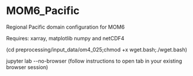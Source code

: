 # MOM6_Pacific
Regional Pacific domain configuration for MOM6



Requires: xarray, matplotlib numpy and netCDF4


(cd preprocessing/input_data/om4_025;chmod +x wget.bash;./wget.bash)

jupyter lab --no-browser
(follow instructions to open tab in your existing browser session)
